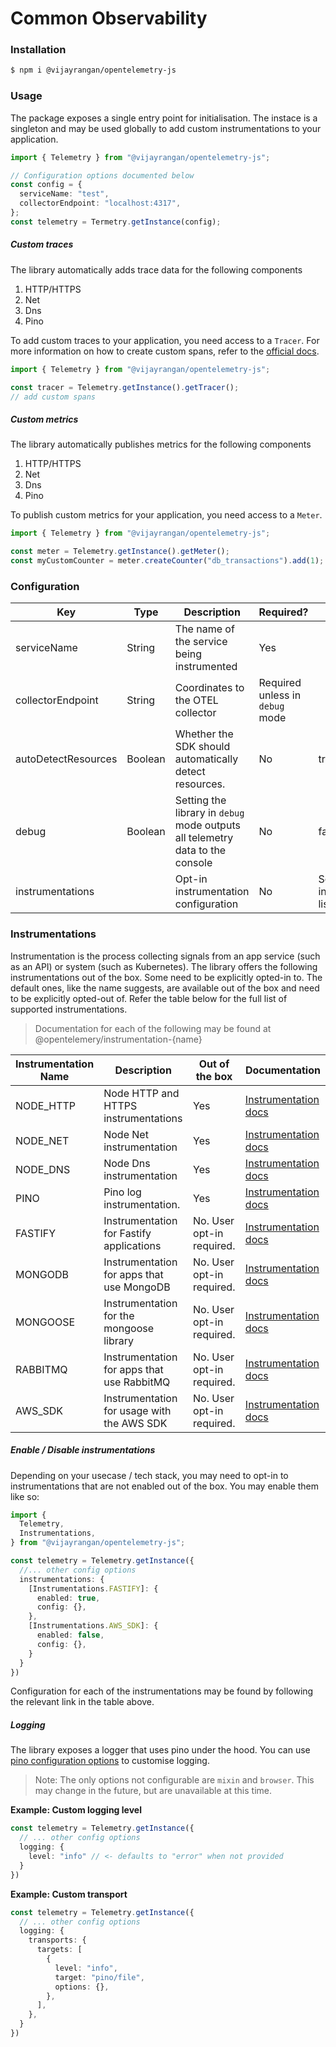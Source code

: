 # Common Observability

### Installation
```sh
$ npm i @vijayrangan/opentelemetry-js
```

### Usage
The package exposes a single entry point for initialisation. The instace is a singleton and may be used
globally to add custom instrumentations to your application.

```ts
import { Telemetry } from "@vijayrangan/opentelemetry-js";

// Configuration options documented below
const config = {
  serviceName: "test",
  collectorEndpoint: "localhost:4317",
};
const telemetry = Termetry.getInstance(config);
```

##### Custom traces
The library automatically adds trace data for the following components

1. HTTP/HTTPS
2. Net
3. Dns
4. Pino

To add custom traces to your application, you need access to a `Tracer`. For more information on how to create custom spans, refer to the [official docs](https://github.com/open-telemetry/opentelemetry-js-api/blob/main/docs/tracing.md#starting-and-ending-a-span).

```ts
import { Telemetry } from "@vijayrangan/opentelemetry-js";

const tracer = Telemetry.getInstance().getTracer();
// add custom spans
```

##### Custom metrics
The library automatically publishes metrics for the following components

1. HTTP/HTTPS
2. Net
3. Dns
4. Pino

To publish custom metrics for your application, you need access to a `Meter`.

```ts
import { Telemetry } from "@vijayrangan/opentelemetry-js";

const meter = Telemetry.getInstance().getMeter();
const myCustomCounter = meter.createCounter("db_transactions").add(1);
```


### Configuration

| Key                 | Type    | Description                                                                   | Required?                       | Default                        |
| ------------------- | ------- | ----------------------------------------------------------------------------- | ------------------------------- | ------------------------------ |
| serviceName         | String  | The name of the service being instrumented                                    | Yes                             |                                |
| collectorEndpoint   | String  | Coordinates to the OTEL collector                                             | Required unless in `debug` mode |                                |
| autoDetectResources | Boolean | Whether the SDK should automatically detect resources.                        | No                              | true                           |
| debug               | Boolean | Setting the library in `debug` mode outputs all telemetry data to the console | No                              | false                          |
| instrumentations    |         | Opt-in instrumentation configuration                                          | No                              | See instrumentation list below |

### Instrumentations
Instrumentation is the process collecting signals from an app service (such as an API) or system (such as Kubernetes). The library
offers the following instrumentations out of the box. Some need to be explicitly opted-in to. The default ones, like the name suggests,
are available out of the box and need to be explicitly opted-out of. Refer the table below for the full list of supported instrumentations.

> Documentation for each of the following may be found at @opentelemery/instrumentation-{name}

| Instrumentation Name | Description                                | Out of the box            | Documentation                                                                                 |
| -------------------- | ------------------------------------------ | ------------------------- | --------------------------------------------------------------------------------------------- |
| NODE_HTTP            | Node HTTP and HTTPS instrumentations       | Yes                       | [Instrumentation docs](https://www.npmjs.com/package/@opentelemetry/instrumentation-http)     |
| NODE_NET             | Node Net instrumentation                   | Yes                       | [Instrumentation docs](https://www.npmjs.com/package/@opentelemetry/instrumentation-net)      |
| NODE_DNS             | Node Dns instrumentation                   | Yes                       | [Instrumentation docs](https://www.npmjs.com/package/@opentelemetry/instrumentation-dns)      |
| PINO                 | Pino log instrumentation.                  | Yes                       | [Instrumentation docs](https://www.npmjs.com/package/@opentelemetry/instrumentation-pino)     |
| FASTIFY              | Instrumentation for Fastify applications   | No. User opt-in required. | [Instrumentation docs](https://www.npmjs.com/package/@opentelemetry/instrumentation-fastify)  |
| MONGODB              | Instrumentation for apps that use MongoDB  | No. User opt-in required. | [Instrumentation docs](https://www.npmjs.com/package/@opentelemetry/instrumentation-mongodb)  |
| MONGOOSE             | Instrumentation for the mongoose library   | No. User opt-in required. | [Instrumentation docs](https://www.npmjs.com/package/@opentelemetry/instrumentation-mongoose) |
| RABBITMQ             | Instrumentation for apps that use RabbitMQ | No. User opt-in required. | [Instrumentation docs](https://www.npmjs.com/package/@opentelemetry/instrumentation-amqplib)  |
| AWS_SDK              | Instrumentation for usage with the AWS SDK | No. User opt-in required. | [Instrumentation docs](https://www.npmjs.com/package/@opentelemetry/instrumentation-aws-sdk)  |


##### Enable / Disable instrumentations
Depending on your usecase / tech stack, you may need to opt-in to instrumentations that are not enabled out of the box. You may enable them
like so:

```ts
import {
  Telemetry,
  Instrumentations,
} from "@vijayrangan/opentelemetry-js";

const telemetry = Telemetry.getInstance({
  //... other config options
  instrumentations: {
    [Instrumentations.FASTIFY]: {
      enabled: true,
      config: {},
    },
    [Instrumentations.AWS_SDK]: {
      enabled: false,
      config: {},
    }
  }
})
```

Configuration for each of the instrumentations may be found by following the relevant link in the table above.


##### Logging

The library exposes a logger that uses pino under the hood. You can use [pino configuration options](https://github.com/pinojs/pino/blob/master/docs/api.md#options) to customise logging.

> Note: The only options not configurable are `mixin` and `browser`. This may change in the future, but are unavailable at this time.

**Example: Custom logging level**
```typescript
const telemetry = Telemetry.getInstance({
  // ... other config options
  logging: {
    level: "info" // <- defaults to "error" when not provided
  }
})
```

**Example: Custom transport**
```typescript
const telemetry = Telemetry.getInstance({
  // ... other config options
  logging: {
    transports: {
      targets: [
        {
          level: "info",
          target: "pino/file",
          options: {},
        },
      ],
    },
  }
})
```
